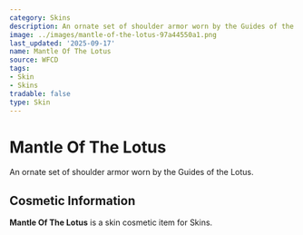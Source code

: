 ```yaml
---
category: Skins
description: An ornate set of shoulder armor worn by the Guides of the Lotus.
image: ../images/mantle-of-the-lotus-97a44550a1.png
last_updated: '2025-09-17'
name: Mantle Of The Lotus
source: WFCD
tags:
- Skin
- Skins
tradable: false
type: Skin
---
```


# Mantle Of The Lotus

An ornate set of shoulder armor worn by the Guides of the Lotus.

## Cosmetic Information

**Mantle Of The Lotus** is a skin cosmetic item for Skins.

